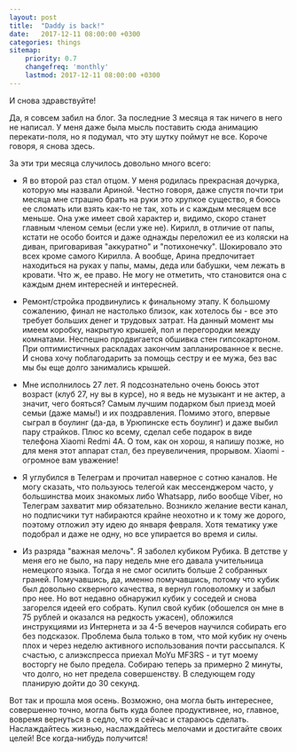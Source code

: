 ```yaml
---
layout: post
title:  "Daddy is back!"
date:   2017-12-11 08:00:00 +0300
categories: things
sitemap:
    priority: 0.7
    changefreq: 'monthly'
    lastmod: 2017-12-11 08:00:00 +0300
---
```



И снова здравствуйте!

Да, я совсем забил на блог. За последние 3 месяца я так ничего в него не написал. У меня даже была мысль поставить сюда анимацию перекати-поля, но я подумал, что эту шутку поймут не все. Короче говоря, я снова здесь.

За эти три месяца случилось довольно много всего:

- Я во второй раз стал отцом. У меня родилась прекрасная дочурка, которую мы назвали Ариной. Честно говоря, даже спустя почти три месяца мне страшно брать на руки это хрупкое существо, я боюсь ее сломать или взять как-то не так, хоть и с каждым месяцем все меньше. Она уже имеет свой характер и, видимо, скоро станет главным членом семьи (если уже не). Кирилл, в отличие от папы, кстати не особо боится и даже однажды переложил ее из коляски на диван, приговаривая "аккуратно" и "потихонечку". Шокировало это всех кроме самого Кирилла. А вообще, Арина предпочитает находиться на руках у папы, мамы, деда или бабушки, чем лежать в кровати. Что ж, ее право. Не могу не отметить, что становится она с каждым днем интересней и интересней.

- Ремонт/стройка продвинулись к финальному этапу. К большому сожалению, финал не настолько близок, как хотелось бы - все это требует больших денег и трудовых затрат. На данный момент мы имеем коробку, накрытую крышей, пол и перегородки между комнатами. Неспешно продвигается обшивка стен гипсокартоном. При оптимистичных раскладах закончим запланированное к весне. И снова хочу поблагодарить за помощь сестру и ее мужа, без вас мы бы еще долго занимались крышей. 

- Мне исполнилось 27 лет. Я подсознательно очень боюсь этот возраст (клуб 27, ну вы в курсе), но я ведь не музыкант и не актер, а значит, чего бояться? Самым лучшим подарком был приезд моей семьи (даже мамы!) и их поздравления. Помимо этого, впервые сыграл в боулинг (да-да, в Урюпинске есть боулинг) и даже выбил пару страйков. Плюс ко всему, сделал себе подарок в виде телефона Xiaomi Redmi 4A. О том, как он хорош, я напишу позже, но для меня этот аппарат стал, без преувеличения, прорывом. Xiaomi - огромное вам уважение!

- Я углубился в Телеграм и прочитал наверное с сотню каналов. Не могу сказать, что пользуюсь телегой как мессенджером часто, у большинства моих знакомых либо Whatsapp, либо вообще Viber, но Телеграм захватит мир обязательно. Возникло желание вести канал, но подписчики тут набираются крайне неохотно и к тому же дорого, поэтому отложил эту идею до января февраля. Хотя тематику уже подобрал и даже не одну, но все упирается во время и силы.

- Из разряда "важная мелочь". Я заболел кубиком Рубика. В детстве у меня его не было, на пару недель мне его давала учительница немецкого языка. Тогда я не смог осилить больше 2 собранных граней. Помучавшись, да, именно помучавшись, потому что кубик был довольно скверного качества, я вернул головоломку и забыл про нее. Но вот недавно обнаружил кубик у соседей и снова загорелся идеей его собрать. Купил свой кубик (обошелся он мне в 75 рублей и оказался на редкость ужасен), обложился инструкциями из Интернета и за 4-5 вечеров научился собирать его без подсказок. Проблема была только в том, что мой кубик ну очень плох и через неделю активного использования почти рассыпался. К счастью, с алиэкспресса приехал MoYu MF3RS - и тут моему восторгу не было предела. Собираю теперь за примерно 2 минуты, что долго, но нет предела совершенству. В следующем году планирую дойти до 30 секунд.

Вот так и прошла моя осень. Возможно, она могла быть интереснее, совершенно точно, могла быть куда более продуктивнее, но, главное, вовремя вернуться в седло, что я сейчас и стараюсь сделать. Наслаждайтесь жизнью, наслаждайтесь мелочами и достигайте своих целей! Все когда-нибудь получится!